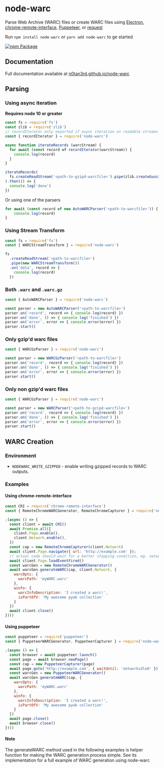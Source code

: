 # node-warc
Parse Web Archive (WARC) files or create WARC files using [Electron](https://electron.atom.io/), [chrome-remote-interface](https://github.com/cyrus-and/chrome-remote-interface), [Puppeteer](https://github.com/GoogleChrome/puppeteer), or [request](https://github.com/request/request)

Run `npm install node-warc` or `yarn add node-warc` to ge started

[![npm Package](https://img.shields.io/npm/v/node-warc.svg?style=flat-square)](https://www.npmjs.com/package/node-warc)

## Documentation
Full documentation available at [n0tan3rd.github.io/node-warc](https://n0tan3rd.github.io/node-warc/)

## Parsing

### Using async iteration
**Requires node 10 or greater**
```js
const fs = require('fs')
const zlib = require('zlib')
// recordIterator only exported if async iteration on readable streams is available
const { recordIterator } = require('node-warc')

async function iterateRecords (warcStream) {
  for await (const record of recordIterator(warcStream)) {
    console.log(record)
  }
}

iterateRecords(
  fs.createReadStream('<path-to-gzipd-warcfile>').pipe(zlib.createGunzip())
).then(() => {
  console.log('done')
})
```

Or using one of the parsers
```js
for await (const record of new AutoWARCParser('<path-to-warcfile>')) {
    console.log(record)
}
```

### Using Stream Transform
```js
const fs = require('fs')
const { WARCStreamTransform } = require('node-warc')

fs
  .createReadStream('<path-to-warcfile>')
  .pipe(new WARCStreamTransform())
  .on('data', record => {
    console.log(record)
  })
```

### Both ``.warc`` and ``.warc.gz``
```js
const { AutoWARCParser } = require('node-warc')

const parser = new AutoWARCParser('<path-to-warcfile>')
parser.on('record', record => { console.log(record) })
parser.on('done', () => { console.log('finished') })
parser.on('error', error => { console.error(error) })
parser.start()
```

### Only gzip'd warc files
```js
const { WARCGzParser } = require('node-warc')

const parser = new WARCGzParser('<path-to-warcfile>')
parser.on('record', record => { console.log(record) })
parser.on('done', () => { console.log('finished') })
parser.on('error', error => { console.error(error) })
parser.start()
```

### Only non gzip'd warc files
```js
const { WARCGzParser } = require('node-warc')

const parser = new WARCParser('<path-to-gzipd-warcfile>')
parser.on('record', record => { console.log(record) })
parser.on('done', () => { console.log('finished') })
parser.on('error', error => { console.error(error) })
parser.start()
```

## WARC Creation 

### Environment
* `NODEWARC_WRITE_GZIPPED` - enable writing gzipped records to WARC outputs.

### Examples

#### Using chrome-remote-interface

```js
const CRI = require('chrome-remote-interface')
const { RemoteChromeWARCGenerator, RemoteChromeCapturer } = require('node-warc')

;(async () => {
  const client = await CRI()
  await Promise.all([
    client.Page.enable(),
    client.Network.enable(),
  ])
  const cap = new RemoteChromeCapturer(client.Network)
  await client.Page.navigate({ url: 'http://example.com' });
  // actual code should wait for a better stopping condition, eg. network idle
  await client.Page.loadEventFired()
  const warcGen = new RemoteChromeWARCGenerator()
  await warcGen.generateWARC(cap, client.Network, {
    warcOpts: {
      warcPath: 'myWARC.warc'
    },
    winfo: {
      warcInfoDescription: 'I created a warc!',
      isPartOfV: 'My awesome pywb collection'
    }
  })
  await client.close()
})()
```

#### Using puppeteer
```js
const puppeteer = require('puppeteer')
const { PuppeteerWARCGenerator, PuppeteerCapturer } = require('node-warc')

;(async () => {
  const browser = await puppeteer.launch()
  const page = await browser.newPage()
  const cap = new PuppeteerCapturer(page)
  await page.goto('http://example.com', { waitUntil: 'networkidle0' })
  const warcGen = new PuppeteerWARCGenerator()
  await warcGen.generateWARC(cap, {
    warcOpts: {
      warcPath: 'myWARC.warc'
    },
    winfo: {
      warcInfoDescription: 'I created a warc!',
      isPartOfV: 'My awesome pywb collection'
    }
  })
  await page.close()
  await browser.close()
})()
```

#### Note
The generateWARC method used in the following examples is helper function for making 
the WARC generation process simple. See its implementation for a full example 
of WARC generation using node-warc
